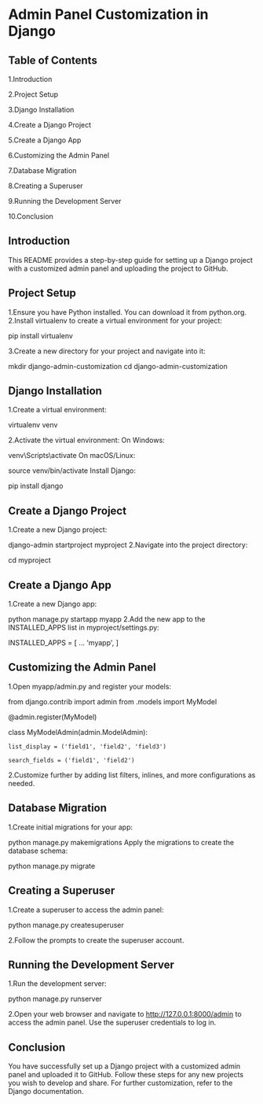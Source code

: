 # Admin Panel Customization in Django
## Table of Contents
1.Introduction

2.Project Setup

3.Django Installation

4.Create a Django Project

5.Create a Django App

6.Customizing the Admin Panel

7.Database Migration

8.Creating a Superuser

9.Running the Development Server

10.Conclusion

## Introduction
This README provides a step-by-step guide for setting up a Django project with a customized admin panel and uploading the project to GitHub.
## Project Setup
1.Ensure you have Python installed. You can download it from python.org.
2.Install virtualenv to create a virtual environment for your project:

pip install virtualenv

3.Create a new directory for your project and navigate into it:

mkdir django-admin-customization
cd django-admin-customization
## Django Installation
1.Create a virtual environment:

virtualenv venv

2.Activate the virtual environment:
On Windows:

venv\Scripts\activate
On macOS/Linux:

source venv/bin/activate
Install Django:

pip install django
## Create a Django Project
1.Create a new Django project:

django-admin startproject myproject
2.Navigate into the project directory:

cd myproject
## Create a Django App
1.Create a new Django app:

python manage.py startapp myapp
2.Add the new app to the INSTALLED_APPS list in myproject/settings.py:

INSTALLED_APPS = [
    ...
    'myapp',
]
## Customizing the Admin Panel
1.Open myapp/admin.py and register your models:

from django.contrib import admin
from .models import MyModel

@admin.register(MyModel)

class MyModelAdmin(admin.ModelAdmin):

    list_display = ('field1', 'field2', 'field3')
    
    search_fields = ('field1', 'field2')
    
2.Customize further by adding list filters, inlines, and more configurations as needed.
## Database Migration
1.Create initial migrations for your app:

python manage.py makemigrations
Apply the migrations to create the database schema:

python manage.py migrate
## Creating a Superuser
1.Create a superuser to access the admin panel:

python manage.py createsuperuser

2.Follow the prompts to create the superuser account.
## Running the Development Server
1.Run the development server:

python manage.py runserver

2.Open your web browser and navigate to http://127.0.0.1:8000/admin to access the admin panel. Use the superuser credentials to log in.
## Conclusion
You have successfully set up a Django project with a customized admin panel and uploaded it to GitHub. Follow these steps for any new projects you wish to develop and share. For further customization, refer to the Django documentation.
